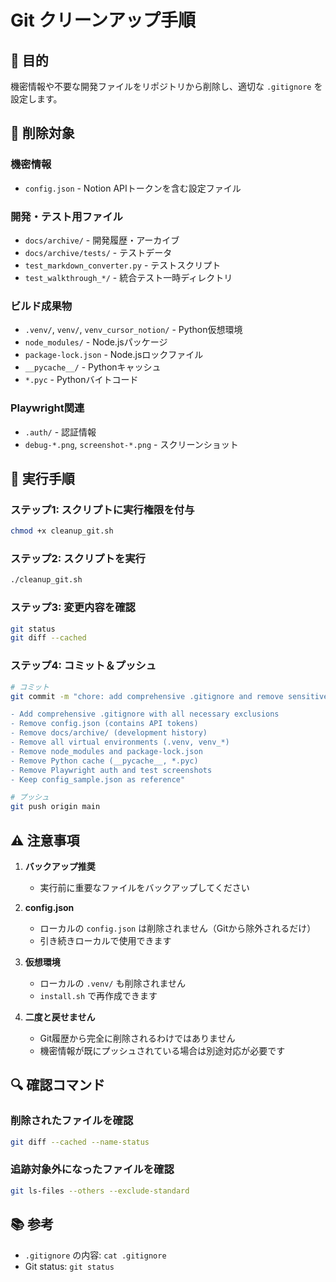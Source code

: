 # Git クリーンアップ手順

## 🎯 目的

機密情報や不要な開発ファイルをリポジトリから削除し、適切な `.gitignore` を設定します。

## 📝 削除対象

### 機密情報
- `config.json` - Notion APIトークンを含む設定ファイル

### 開発・テスト用ファイル
- `docs/archive/` - 開発履歴・アーカイブ
- `docs/archive/tests/` - テストデータ
- `test_markdown_converter.py` - テストスクリプト
- `test_walkthrough_*/` - 統合テスト一時ディレクトリ

### ビルド成果物
- `.venv/`, `venv/`, `venv_cursor_notion/` - Python仮想環境
- `node_modules/` - Node.jsパッケージ
- `package-lock.json` - Node.jsロックファイル
- `__pycache__/` - Pythonキャッシュ
- `*.pyc` - Pythonバイトコード

### Playwright関連
- `.auth/` - 認証情報
- `debug-*.png`, `screenshot-*.png` - スクリーンショット

## 🚀 実行手順

### ステップ1: スクリプトに実行権限を付与

```bash
chmod +x cleanup_git.sh
```

### ステップ2: スクリプトを実行

```bash
./cleanup_git.sh
```

### ステップ3: 変更内容を確認

```bash
git status
git diff --cached
```

### ステップ4: コミット＆プッシュ

```bash
# コミット
git commit -m "chore: add comprehensive .gitignore and remove sensitive/dev files

- Add comprehensive .gitignore with all necessary exclusions
- Remove config.json (contains API tokens)
- Remove docs/archive/ (development history)
- Remove all virtual environments (.venv, venv_*)
- Remove node_modules and package-lock.json
- Remove Python cache (__pycache__, *.pyc)
- Remove Playwright auth and test screenshots
- Keep config_sample.json as reference"

# プッシュ
git push origin main
```

## ⚠️ 注意事項

1. **バックアップ推奨**
   - 実行前に重要なファイルをバックアップしてください
   
2. **config.json**
   - ローカルの `config.json` は削除されません（Gitから除外されるだけ）
   - 引き続きローカルで使用できます
   
3. **仮想環境**
   - ローカルの `.venv/` も削除されません
   - `install.sh` で再作成できます

4. **二度と戻せません**
   - Git履歴から完全に削除されるわけではありません
   - 機密情報が既にプッシュされている場合は別途対応が必要です

## 🔍 確認コマンド

### 削除されたファイルを確認

```bash
git diff --cached --name-status
```

### 追跡対象外になったファイルを確認

```bash
git ls-files --others --exclude-standard
```

## 📚 参考

- `.gitignore` の内容: `cat .gitignore`
- Git status: `git status`

